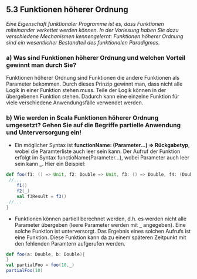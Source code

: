 ## 5.3 Funktionen höherer Ordnung

*Eine Eigenschaft funktionaler Programme ist es, dass Funktionen miteinander verkettet werden können. In der Vorlesung haben Sie dazu verschiedene Mechanismen kennengelernt: Funktionen höherer Ordnung sind ein wesentlicher Bestandteil des funktionalen Paradigmas.*

### a) Was sind Funktionen höherer Ordnung und welchen Vorteil gewinnt man durch Sie?

Funktionen höherer Ordnung sind Funktionen die andere Funktionen als Parameter bekommen. Durch dieses Prinzip gewinnt man, dass nicht alle Logik in einer Funktion stehen muss. Teile der Logik können in der übergebenen Funktion stehen. Dadurch kann eine einzelne Funktion für viele verschiedene Anwendungsfälle verwendet werden.

### b) Wie werden in Scala Funktionen höherer Ordnung umgesetzt? Gehen Sie auf die Begriffe partielle Anwendung und Unterversorgung ein!
* Ein möglicher Syntax ist **functionName: (Parameter...) => Rückgabetyp**, wobei die Paramterliste auch leer sein kann. Der Aufruf der Funktion erfolgt im Syntax functioName(Parameter...), wobei Parameter auch leer sein kann **_**. Hier ein Beispiel:
```scala
def foo(f1: () => Unit, f2: Double => Unit, f3: () => Double, f4: (Double, Double) => Double){
 //...
    f1()
    f2(_)
    val f3Result = f3()
 //...
}
```
* Funktionen können partiell berechnet werden, d.h. es werden nicht alle Parameter übergeben (leere Parameter werden mit **_** angegeben). Eine solche Funktion ist unterversorgt. Das Ergebnis eines solchen Aufrufs ist eine Funktion. Diese Funktion kann da zu einem späteren Zeitpunkt mit den fehlenden Paramtern aufgerufen werden. 
```scala
def foo(a: Double, b: Double){
}
val partialFoo = foo(10,_)
partialFoo(10)
```